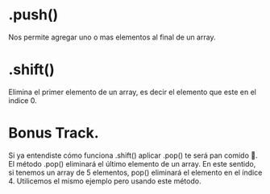 # .push()
Nos permite agregar uno o mas elementos al final de un array.

# .shift()
Elimina el primer elemento de un array, es decir el elemento que este en el indice 0.

# Bonus Track.

Si ya entendiste cómo funciona .shift() aplicar .pop() te será pan comido 🍞. El método .pop() eliminará el último elemento de un array. En este sentido, si tenemos un array de 5 elementos, pop() eliminará el elemento en el índice 4. Utilicemos el mismo ejemplo pero usando este método.

